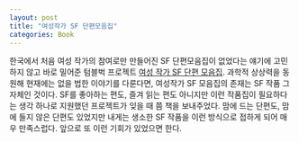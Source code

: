 ```yaml
---
layout: post
title: "여성작가 SF 단편모음집"
categories: Book
---
```


한국에서 처음 여성 작가의 참여로만 만들어진 SF 단편모음집이 없었다는 얘기에 고민하지 않고 바로 밀어준 텀블벅 프로젝트 [여성 작가 SF 단편 모음집](https://www.tumblbug.com/wsf). 과학적 상상력을 동원해 현재에는 없을 법한 이야기를 다룬다면, 여성작가 SF 모음집의 존재는 SF 작품 그 자체인 것이다. SF를 좋아하는 편도, 즐겨 읽는 편도 아니지만 이런 작품집이 필요하다는 생각 하나로 지원했던 프로젝트가 잊을 때 쯤 책을 보내주었다.
맘에 드는 단편도, 맘에 들지 않은 단편도 있었지만 내게는 생소한 SF 작품을 이런 방식으로 접하게 되어 매우 만족스럽다. 앞으로 또 이런 기회가 있었으면 한다.
